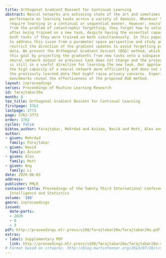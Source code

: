 ```yaml
---
title: Orthogonal Gradient Descent for Continual Learning
abstract: Neural networks are achieving state of the art and sometimes super-human
  performance on learning tasks across a variety of domains. Whenever these problems
  require learning in a continual or sequential manner, however, neural networks suffer
  from the problem of catastrophic forgetting; they forget how to solve previous tasks
  after being trained on a new task, despite having the essential capacity to solve
  both tasks if they were trained on both simultaneously. In this paper, we propose
  to address this issue from a parameter space perspective and study an approach to
  restrict the direction of the gradient updates to avoid forgetting previously-learned
  data. We present the Orthogonal Gradient Descent (OGD) method, which accomplishes
  this goal by projecting the gradients from new tasks onto a subspace in which the
  neural network output on previous task does not change and the projected gradient
  is still in a useful direction for learning the new task. Our approach utilizes
  the high capacity of a neural network more efficiently and does not require storing
  the previously learned data that might raise privacy concerns. Experiments on common
  benchmarks reveal the effectiveness of the proposed OGD method.
layout: inproceedings
series: Proceedings of Machine Learning Research
id: farajtabar20a
month: 0
tex_title: Orthogonal Gradient Descent for Continual Learning
firstpage: 3762
lastpage: 3773
page: 3762-3773
order: 3762
cycles: false
bibtex_author: Farajtabar, Mehrdad and Azizan, Navid and Mott, Alex and Li, Ang
author:
- given: Mehrdad
  family: Farajtabar
- given: Navid
  family: Azizan
- given: Alex
  family: Mott
- given: Ang
  family: Li
date: 2020-06-03
address: 
publisher: PMLR
container-title: Proceedings of the Twenty Third International Conference on Artificial
  Intelligence and Statistics
volume: '108'
genre: inproceedings
issued:
  date-parts:
  - 2020
  - 6
  - 3
pdf: http://proceedings.mlr.press/v108/farajtabar20a/farajtabar20a.pdf
extras:
- label: Supplementary PDF
  link: http://proceedings.mlr.press/v108/farajtabar20a/farajtabar20a-supp.pdf
# Format based on citeproc: http://blog.martinfenner.org/2013/07/30/citeproc-yaml-for-bibliographies/
---
```

